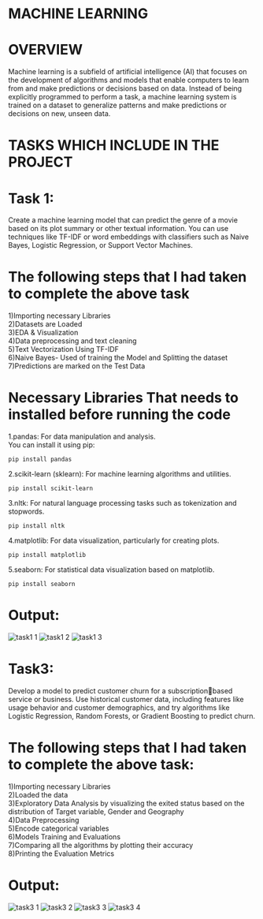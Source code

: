 # MACHINE LEARNING
# OVERVIEW
Machine learning is a subfield of artificial intelligence (AI) that focuses on the development of algorithms and models that enable computers to learn from and make predictions or decisions based on data. Instead of being explicitly programmed to perform a task, a machine learning system is trained on a dataset to generalize patterns and make predictions or decisions on new, unseen data.
# TASKS WHICH INCLUDE IN THE PROJECT
# Task 1:
Create a machine learning model that can predict the genre of a movie based on its plot summary or other textual information. You can use techniques like TF-IDF or word embeddings with classifiers such as Naive Bayes, Logistic Regression, or Support Vector Machines.
# The following steps that I had taken to complete the above task 
1)Importing necessary Libraries<br>
2)Datasets are Loaded<br>
3)EDA & Visualization<br>
4)Data preprocessing and text cleaning<br>
5)Text Vectorization Using TF-IDF<br>
6)Naive Bayes- Used of training the Model and Splitting the dataset<br>
7)Predictions are marked on the Test Data<br>

# Necessary Libraries That needs to installed before running the code
1.pandas: For data manipulation and analysis.<br>
You can install it using pip:<br>
```
pip install pandas
```
2.scikit-learn (sklearn): For machine learning algorithms and utilities.<br>
```
pip install scikit-learn
```
3.nltk: For natural language processing tasks such as tokenization and stopwords.
```
pip install nltk
```
4.matplotlib: For data visualization, particularly for creating plots.
```
pip install matplotlib
```
5.seaborn: For statistical data visualization based on matplotlib.
```
pip install seaborn
```
# Output:
![task1 1](https://github.com/SSakthiAbinaya/CODSOFT/assets/157870756/4ca0ffea-636a-4255-a90d-0671b20caa48)
![task1 2](https://github.com/SSakthiAbinaya/CODSOFT/assets/157870756/14e0d380-a44b-4602-a31f-b848e1869d98)
![task1 3](https://github.com/SSakthiAbinaya/CODSOFT/assets/157870756/87f66a36-617c-4b9c-b725-48628f0891bb)

# Task3:
Develop a model to predict customer churn for a subscriptionbased service or business. Use historical customer data, including features like usage behavior and customer demographics, and try algorithms like Logistic Regression, Random Forests, or Gradient Boosting to predict churn.

# The following steps that I had taken to complete the above task:
1)Importing necessary Libraries <br>
2)Loaded the data <br>
3)Exploratory Data Analysis by visualizing the exited status based on the distribution of Target variable, Gender and Geography <br>
4)Data Preprocessing <br>
5)Encode categorical variables <br>
6)Models Training and Evaluations <br>
7)Comparing all the algorithms by plotting their accuracy <br>
8)Printing the Evaluation Metrics<br>

# Output:
![task3 1](https://github.com/SSakthiAbinaya/CODSOFT/assets/157870756/66bbc98a-062e-40e6-8d04-8586adb838dd)
![task3 2](https://github.com/SSakthiAbinaya/CODSOFT/assets/157870756/cc54052d-ae47-4625-ac33-922e45bacf25)
![task3 3](https://github.com/SSakthiAbinaya/CODSOFT/assets/157870756/1368ff0a-31ca-49e0-a7d4-d1d0e89b2d49)
![task3 4](https://github.com/SSakthiAbinaya/CODSOFT/assets/157870756/e12c4098-49b3-42d4-ae36-474b8cc19335)


